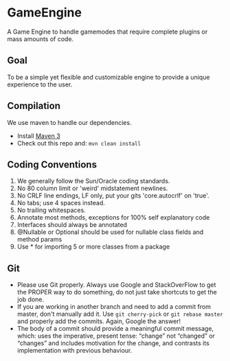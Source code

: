 GameEngine
==========

A Game Engine to handle gamemodes that require complete plugins or mass amounts of code.

Goal
----

To be a simple yet flexible and customizable engine to provide a unique experience to the user.

Compilation
-----------

We use maven to handle our dependencies.

* Install [Maven 3](http://maven.apache.org/download.html)
* Check out this repo and: `mvn clean install`

Coding Conventions
------------------
1. We generally follow the Sun/Oracle coding standards.
2. No 80 column limit or 'weird' midstatement newlines.
3. No CRLF line endings, LF only, put your gits 'core.autocrlf' on 'true'.
4. No tabs; use 4 spaces instead.
5. No trailing whitespaces.
6. Annotate most methods, exceptions for 100% self explanatory code
7. Interfaces should always be annotated
8. @Nullable or Optional should be used for nullable class fields and method params
9. Use * for importing 5 or more classes from a package

Git
------
* Please use Git properly. Always use Google and StackOverFlow to get the PROPER way to do something, do not just take shortcuts to get the job done.
* If you are working in another branch and need to add a commit from master, don't manually add it. Use `git cherry-pick` or `git rebase master` and properly add the commits. Again, Google the answer!
* The body of a commit should provide a meaningful commit message, which:
uses the imperative, present tense: “change” not “changed” or “changes” and includes motivation for the change, and contrasts its implementation with previous behaviour.

